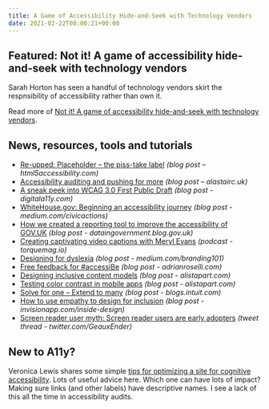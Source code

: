 ```yaml
---
title: A Game of Accessibility Hide-and-Seek with Technology Vendors
date: 2021-02-22T08:00:21+00:00
---
```


## Featured: Not it! A game of accessibility hide-and-seek with technology vendors

Sarah Horton has seen a handful of technology vendors skirt the respnsibility of accessibility rather than own it.

Read more of [Not it! A game of accessibility hide-and-seek with technology vendors](https://sarahhortondesign.com/2021/02/14/not-it-a-game-of-accessibility-hide-and-seek-with-technology-vendors/).

## News, resources, tools and tutorials

* [Re-upped: Placeholder – the piss-take label](https://html5accessibility.com/stuff/2021/02/14/re-upped-placeholder-the-piss-take-label/) _(blog post – html5accessibility.com)_
* [Accessibility auditing and pushing for more](https://alastairc.uk/2021/02/accessibility-auditing-and-pushing-for-more/) _(blog post – alastairc.uk)_
* [A sneak peek into WCAG 3.0 First Public Draft](https://www.digitala11y.com/a-sneak-peek-into-wcag-3-0-first-public-draft/) _(blog post - digitala11y.com)_
* [WhiteHouse.gov: Beginning an accessibility journey](https://medium.com/civicactions/whitehouse-gov-makes-an-accessibility-statement-5de37580209) _(blog post - medium.com/civicactions)_
* [How we created a reporting tool to improve the accessibility of GOV.UK](https://dataingovernment.blog.gov.uk/2021/02/16/how-we-created-a-reporting-tool-to-improve-the-accessibility-of-gov-uk/) _(blog post - dataingovernment.blog.gov.uk)_
* [Creating captivating video captions with Meryl Evans](https://torquemag.io/2021/01/creating-video-captions/) _(podcast - torquemag.io)_
* [Designing for dyslexia](https://medium.com/branding101/designing-for-dyslexia-9e61945f82b0) _(blog post - medium.com/branding101)_
* [Free feedback for #accessiBe](https://adrianroselli.com/2021/02/free-feedback-for-accessibe.html) _(blog post - adrianroselli.com)_
* [Designing inclusive content models](https://alistapart.com/article/designing-inclusive-content-models/) _(blog post - alistapart.com)_
* [Testing color contrast in mobile apps](https://www.deque.com/blog/testing-color-contrast-in-mobile-apps/) _(blog post - alistapart.com)_
* [Solve for one – Extend to many](https://blogs.intuit.com/blog/2021/02/04/solve-for-one-extend-to-many/) _(blog post - blogs.intuit.com)_
* [How to use empathy to design for inclusion](https://www.invisionapp.com/inside-design/very-big-things-dan-marino-foundation/) _(blog post - invisionapp.com/inside-design)_
* [Screen reader user myth: Screen reader users are early adopters](https://twitter.com/GeauxEnder/status/1363302864555110400) _(tweet thread - twitter.com/GeauxEnder)_

## New to A11y?

Veronica Lewis shares some simple [tips for optimizing a site for cognitive accessibility](https://veroniiiica.com/2021/02/18/how-i-optimize-my-website-for-cognitive-accessibility/). Lots of useful advice here. Which one can have lots of impact? Making sure links (and other labels) have descriptive names. I see a lack of this all the time in accessibility audits.